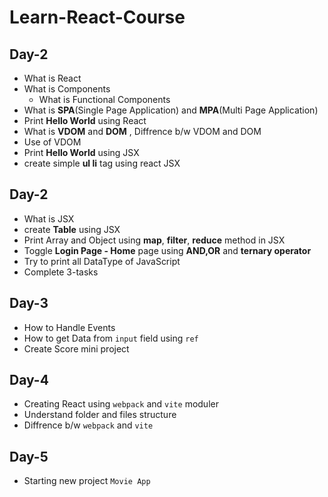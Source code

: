 # Learn-React-Course

## Day-2

- What is React
- What is Components
   - What is Functional Components
- What is __SPA__(Single Page Application) and __MPA__(Multi Page Application)
- Print __Hello World__ using React
- What is __VDOM__ and __DOM__ , Diffrence b/w VDOM and DOM
- Use of VDOM
- Print __Hello World__ using JSX
- create simple __ul li__ tag using react JSX

## Day-2

- What is JSX
- create __Table__ using JSX
- Print Array and Object using __map__, __filter__, __reduce__ method in JSX
- Toggle __Login Page - Home__ page using __AND,OR__ and __ternary operator__
- Try to print all DataType of JavaScript
- Complete 3-tasks

## Day-3

- How to Handle Events
- How to get Data from `input` field using `ref`
- Create Score mini project

## Day-4

- Creating React using `webpack` and `vite` moduler
- Understand folder and files structure
- Diffrence b/w `webpack` and `vite`

## Day-5

- Starting new project `Movie App`